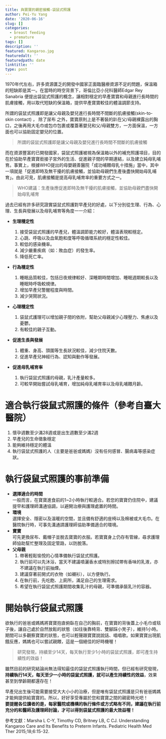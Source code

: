 ```yaml
---
title: 與寶寶的親密接觸-袋鼠式照護
author: Pei-Yu Yang
date: '2020-06-16'
slug: []
categories:
  - breast feeding
  - premature
tags: []
description: ''
featured: Kangaroo.jpg
featuredalt: ''
featuredpath: date
linktitle: ''
type: post
---
```

  1970年代左右，許多資源匱乏的開發中國家正面臨醫療資源不足的問題，保溫箱的短缺即是其一。在當時的時空背景下，哥倫比亞小兒科醫師Edgar Rey Sanabria   便提出袋鼠式照護的概念，讓相對穩定的早產寶寶和母親進行長時間的肌膚接觸，用以取代短缺的保溫箱，提供早產寶寶較佳的體溫調節支持。
  
  所謂的袋鼠式照護即是讓父母親及嬰兒進行長時間不間斷的肌膚接觸(skin-to-skin contact) ， 除了尿布 之外，寶寶原則上是不著裝的趴在父/母親裸露出的胸口，之後再用大毛巾或包巾包裹或覆蓋著嬰兒和父/母親雙方，一方面保溫，一方面也可以協助固定嬰兒的位置。
  
  > 所謂的袋鼠式照護即是讓父母親及嬰兒進行長時間不間斷的肌膚接觸
  
  而在資源豐富的已開發國家，袋鼠式照護被視為保溫箱以外的補充照護項目，目的在於協助早產寶寶銜接子宮外的生活、促進親子間的早期連結，以及建立純母乳哺育。事實上，根據WHO提出的母嬰親善醫院「成功哺餵母乳十措施」當中，其中一項就是「促進即時及無干擾的肌膚接觸，並協助母親們生產後盡快開始母乳哺育」。由此可見，肌膚接觸是提高母乳哺育率的重要方式之一。

  > WHO建議：生產後應促進即時及無干擾的肌膚接觸，並協助母親們盡快開始母乳哺育

  過去已經有許多研究證實袋鼠式照護對早產兒的好處，以下分別從生理、行為、心理、生長與發展以及母乳哺育等角度一一介紹：
  + **生理穩定性**
    1. 接受袋鼠式照護的早產兒，體溫調節能力較好，體溫表現較穩定。
    2. 心跳、呼吸以及血氧飽和度等呼吸循環系統的穩定性較佳。
    3. 較低的感染機率。
    4. 減少嚴重疾病（如：敗血症）的發生率。
    5. 降低死亡率。
  
  + **行為穩定性**
   
    1. 睡眠品質較佳，包括日夜規律較好、深睡期時間增加、睡眠週期較長以及睡眠時呼吸較規律。
    2. 增加早產兒警醒程度與時間。
    3. 減少哭鬧狀況。

  + **心理穩定性**
   
    1. 袋鼠式護理可以增加親子間的依附，幫助父母親減少心理壓力、焦慮以及憂鬱。
    2. 有較佳的親子互動。
  
  + **促進生長與發展**
   
    1. 體重、身高、頭圍等生長狀況較佳，減少住院天數。
    2. 促進早產兒神經行為、認知與動作等發展。
    
  + **促進母乳哺育率**
   
    1. 執行袋鼠式照護的母親，乳汁產量較多。
    2. 可較早開始嘗試母乳哺育，增加純母乳哺育率以及母乳哺餵月齡。


# 適合執行袋鼠式照護的條件（參考自臺大醫院）
  1.	懷孕週數至少滿28週或是出生週數至少滿2週
  2.	早產兒的生命徵象穩定
  3.	能夠維持穩定的體溫
  4.	執行袋鼠式照護的人（主要是爸爸或媽媽）沒有任何感冒、腸病毒等感染症狀。

# 執行袋鼠式照護的事前準備
+ **選擇適合的時間**  
一般而言，在寶寶進食前的1~2小時執行較適合。若您的寶寶仍住院中，建議提早和護理師溝通協調，以避開治療與護理處置的時間。
+ **環境**  
選擇安全、隱密以及溫暖的空間，並且備有舒適的座椅以及棉被或大毛巾。在醫院執行時，可事先溝通請護理師協助準備適合的環境。
+ **寶寶**  
可先更換尿布、戴帽子並脫去寶寶的衣服。若寶寶身上仍存有管線，尋求護理師協助幫忙整理及固定管路，以防脫落。
+ **父母親**
  1. 帶著輕鬆愉悅的心情準備執行袋鼠式照護。
  2. 執行前可以先沐浴，當天不建議噴灑香水或特別擦拭帶有香味的乳液，亦不建議在執行前抽煙。
  3. 建議穿著前開式的衣物（如襯衫），以方便執行。
  4. 在執行前，先吃飽、上廁所，滿足自己的生理需求。
  5. 希望在執行袋鼠式照護期間收集乳汁的母親，可準備承裝乳汁的容器。


# 開始執行袋鼠式照護
  欲執行的爸爸或媽媽將寶寶抱直俯臥在自己的胸前，在寶寶的背後蓋上小毛巾或毯子後，讓自己處於自然放鬆的狀態（如往後靠椅背、雙腳踩小凳子），維持1小時。期間可以多觀察寶寶的狀態，也可以輕聲跟寶寶說說話、唱唱歌。如果寶寶出現飢餓反應，媽媽也可以嘗試親餵，這是一個絕佳的好時機喔！
  
  > 研究發現，持續至少14天，每天執行至少1小時的袋鼠式照護，即可產生持續性的效益！
  
  雖然目前的研究結論尚無法得知最佳的袋鼠式照護執行時間，但已經有研究發現，**持續執行14天，每天至少一小時的袋鼠式照護，就可以產生持續性的效益**，效果甚至到學齡期都還存在！
  
  早產兒出生後可能需要接受大大小小的治療，但是唯有袋鼠式照護是只有爸爸媽媽才能夠提供給寶寶的。所以，好好享受專屬於您和寶寶之間的親密時光吧！  
  **要提醒各位讀者的是，每家醫院或機構的執行條件或方式略有不同，建議在執行前充分的和醫師及護理師討論，才可以得到袋鼠式照護的最大效益喔！**  
  
  參考文獻：Marsha L C-Y, Timothy CD, Britney LB, C CJ. Understanding Kangaroo Care and Its Benefits to Preterm Infants. Pediatric Health Med Ther 2015;18;6:15-32.




